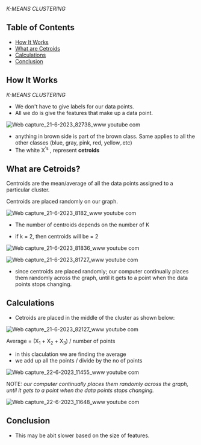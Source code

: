 *K-MEANS CLUSTERING*

## Table of Contents

- [How It Works](#how-it-works)
- [What are Cetroids](#what-are-cetroids)
- [Calculations](#calculations)
- [Conclusion](#conclusion)



## How It Works
*K-MEANS CLUSTERING*

- We don't have to give labels for our data points.
- All we do is give the features that make up a data point.

![Web capture_21-6-2023_82738_www youtube com](https://github.com/edyprogramz/K-Means-Clustering-Classifying/assets/116636391/c0630cfb-4a7a-4353-a26a-2d9ebb34c4a3)

- anything in brown side is part of the brown class. Same applies to all the other classes (blue, gray, pink, red, yellow,.etc)
- The white X<sup>'s</sup> , represent **cetroids**

## What are Cetroids?

Centroids are the mean/average of all the data points assigned to a particular cluster.

Centroids are placed randomly on our graph.

![Web capture_21-6-2023_8182_www youtube com](https://github.com/edyprogramz/K-Means-Clustering-Classifying/assets/116636391/b784e73d-7e8d-46c0-a433-017d81341ebb)

- The number of centroids depends on the number of K

- if k = 2, then centroids will be = 2

![Web capture_21-6-2023_81836_www youtube com](https://github.com/edyprogramz/K-Means-Clustering-Classifying/assets/116636391/adff8668-ae16-4002-8a9a-abd196097e2f)

![Web capture_21-6-2023_81727_www youtube com](https://github.com/edyprogramz/K-Means-Clustering-Classifying/assets/116636391/66a61c6b-d404-4b97-9157-27b0ff589c55)


- since centroids are placed randomly; our computer continually places them randomly across the graph, until it gets to a point when the data points stops changing.

## Calculations

- Cetroids are placed in the middle of the cluster as shown below:

![Web capture_21-6-2023_82127_www youtube com](https://github.com/edyprogramz/K-Means-Clustering-Classifying/assets/116636391/ed491724-7aae-4b1b-9660-8ce59620ae34)

Average = (X<sub>1</sub> + X<sub>2</sub> + X<sub>3</sub>) / number of points

- in this claculation we are finding the average
- we add up all the points / divide by the no of points

![Web capture_22-6-2023_11455_www youtube com](https://github.com/edyprogramz/K-Means-Clustering-Classifying/assets/116636391/ab797016-2b73-457b-9bfe-4428f4e359b2)

NOTE: *our computer continually places them randomly across the graph, until it gets to a point when the data points stops changing.*

![Web capture_22-6-2023_11648_www youtube com](https://github.com/edyprogramz/K-Means-Clustering-Classifying/assets/116636391/200e78d4-b38c-4ec8-8d59-c83e7d3604bc)

## Conclusion

- This may be abit slower based on the size of features.



